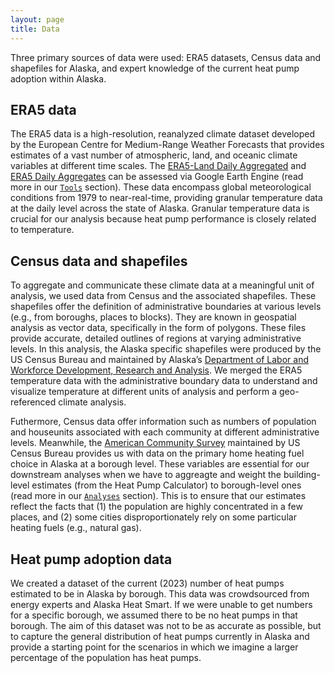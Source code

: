 ```yaml
---
layout: page
title: Data
---
```


Three primary sources of data were used: ERA5 datasets, Census data and shapefiles for Alaska, and expert knowledge of the current heat pump adoption within Alaska. 

## ERA5 data

The ERA5 data is a high-resolution, reanalyzed climate dataset developed by the European Centre for Medium-Range Weather Forecasts that provides estimates of a vast number of atmospheric, land, and oceanic climate variables at different time scales. The [ERA5-Land Daily Aggregated](https://developers.google.com/earth-engine/datasets/catalog/ECMWF_ERA5_LAND_DAILY_AGGR) and [ERA5 Daily Aggregates](https://developers.google.com/earth-engine/datasets/catalog/ECMWF_ERA5_DAILY) can be assessed via Google Earth Engine (read more in our [`Tools`](https://uwescience.github.io/DSSG2023-Heating-Loads/method2/) section). These data encompass global meteorological conditions from 1979 to near-real-time, providing granular temperature data at the daily level across the state of Alaska. Granular temperature data is crucial for our analysis because heat pump performance is closely related to temperature.

## Census data and shapefiles

To aggregate and communicate these climate data at a meaningful unit of analysis, we used data from Census and the associated shapefiles. These shapefiles offer the definition of administrative boundaries at various levels (e.g., from boroughs, places to blocks). They are known in geospatial analysis as vector data, specifically in the form of polygons. These files provide accurate, detailed outlines of regions at varying administrative levels. In this analysis, the Alaska specific shapefiles were produced by the US Census Bureau and maintained by Alaska’s [Department of Labor and Workforce Development, Research and Analysis](https://live.laborstats.alaska.gov/cen/maps-gis). We merged the ERA5 temperature data with the administrative boundary data to understand and visualize temperature at different units of analysis and perform a geo-referenced climate analysis.

Futhermore, Census data offer information such as numbers of population and houseunits associated with each community at different administrative levels. Meanwhile, the [American Community Survey](https://data.census.gov/all?q=B25040:+HOUSE+HEATING+FUEL) maintained by US Census Bureau provides us with data on the primary home heating fuel choice in Alaska at a borough level. These variables are essential for our downstream analyses when we have to aggreagte and weight the building-level estimates (from the Heat Pump Calculator) to borough-level ones (read more in our [`Analyses`](https://uwescience.github.io/DSSG2023-Heating-Loads/method3/) section). This is to ensure that our estimates reflect the facts that (1) the population are highly concentrated in a few places, and (2) some cities disproportionately rely on some particular heating fuels (e.g., natural gas).

## Heat pump adoption data

We created a dataset of the current (2023) number of heat pumps estimated to be in Alaska by borough. This data was crowdsourced from energy experts and Alaska Heat Smart. If we were unable to get numbers for a specific borough, we assumed there to be no heat pumps in that borough. The aim of this dataset was not to be as accurate as possible, but to capture the general distribution of heat pumps currently in Alaska and provide a starting point for the scenarios in which we imagine a larger percentage of the population has heat pumps.

